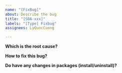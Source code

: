 ```yaml
---
name: "[FixBug]"
about: Describe the bug
title: "[SOA-xxx]"
labels: "[Type] Fixbug"
assignees: LyQuocCuong

---
```


**Which is the root cause?**

**How to fix this bug?**

**Do have any changes in packages (install/uninstall)?**
